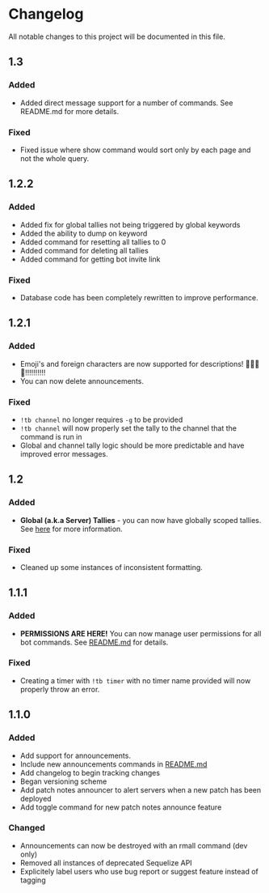 # Changelog
All notable changes to this project will be documented in this file.

## 1.3
### Added
- Added direct message support for a number of commands. See README.md for more details.

### Fixed
- Fixed issue where show command would sort only by each page and not the whole query.

## **1.2.2**
### Added
- Added fix for global tallies not being triggered by global keywords
- Added the ability to dump on keyword
- Added command for resetting all tallies to 0
- Added command for deleting all tallies
- Added command for getting bot invite link
### Fixed
- Database code has been completely rewritten to improve performance.

## **1.2.1**
### Added
- Emoji's and foreign characters are now supported for descriptions! 📣📣📣📣‼‼‼‼‼
- You can now delete announcements.

### Fixed
- `!tb channel` no longer requires `-g` to be provided
- `!tb channel` will now properly set the tally to the channel that the command is run in
- Global and channel tally logic should be more predictable and have improved error messages.

## **1.2**
### Added
- **Global (a.k.a Server) Tallies** - you can now have globally scoped tallies. See [here](https://github.com/ryanpage42/discord-tally-bot/blob/master/README.md#scoping) for more information.

### Fixed
- Cleaned up some instances of inconsistent formatting.

## **1.1.1**
### Added
- **PERMISSIONS ARE HERE!** You can now manage user permissions for all bot commands. See [README.md](https://github.com/ryanpage42/discord-tally-bot/blob/master/README.md) for details.

### Fixed
- Creating a timer with `!tb timer` with no timer name provided will now properly throw an error.

## **1.1.0**
### Added
- Add support for announcements.
- Include new announcements commands in [README.md](https://github.com/ryanpage42/discord-tally-bot/blob/master/README.md) 
- Add changelog to begin tracking changes
- Began versioning scheme
- Add patch notes announcer to alert servers when a new patch has been deployed
- Add toggle command for new patch notes announce feature

### Changed
- Announcements can now be destroyed with an rmall command (dev only)
- Removed all instances of deprecated Sequelize API
- Explicitely label users who use bug report or suggest feature instead of tagging
